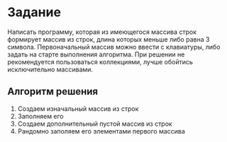 # Задание 
 Написать программу, которая из имеющегося массива строк формирует массив из строк, длина которых меньше либо равна 3 символа. Первоначальный массив можно ввести с клавиатуры, либо задать на старте выполнения алгоритма. При решении не рекомендуется пользоваться коллекциями, лучше обойтись исключительно массивами.

 ## Алгоритм решения
 1. Создаем изначальный массив из строк
 2. Заполняем его
 3. Создаем дополнительный пустой массив из строк
 4. Рандомно заполяем его элементами первого массива